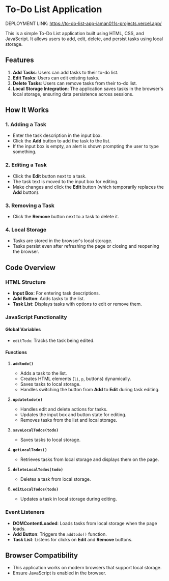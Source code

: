 # To-Do List Application
   DEPLOYMENT LINK: https://to-do-list-app-iaman011s-projects.vercel.app/

This is a simple To-Do List application built using HTML, CSS, and JavaScript. It allows users to add, edit, delete, and persist tasks using local storage.

## Features

1. **Add Tasks**: Users can add tasks to their to-do list.
2. **Edit Tasks**: Users can edit existing tasks.
3. **Delete Tasks**: Users can remove tasks from their to-do list.
4. **Local Storage Integration**: The application saves tasks in the browser's local storage, ensuring data persistence across sessions.

## How It Works

### 1. Adding a Task
- Enter the task description in the input box.
- Click the **Add** button to add the task to the list.
- If the input box is empty, an alert is shown prompting the user to type something.

### 2. Editing a Task
- Click the **Edit** button next to a task.
- The task text is moved to the input box for editing.
- Make changes and click the **Edit** button (which temporarily replaces the **Add** button).

### 3. Removing a Task
- Click the **Remove** button next to a task to delete it.

### 4. Local Storage
- Tasks are stored in the browser's local storage.
- Tasks persist even after refreshing the page or closing and reopening the browser.

## Code Overview

### HTML Structure
- **Input Box**: For entering task descriptions.
- **Add Button**: Adds tasks to the list.
- **Task List**: Displays tasks with options to edit or remove them.

### JavaScript Functionality

#### Global Variables
- `editTodo`: Tracks the task being edited.

#### Functions

1. **`addtodo()`**
   - Adds a task to the list.
   - Creates HTML elements (`li`, `p`, buttons) dynamically.
   - Saves tasks to local storage.
   - Handles switching the button from **Add** to **Edit** during task editing.

2. **`updatetodo(e)`**
   - Handles edit and delete actions for tasks.
   - Updates the input box and button state for editing.
   - Removes tasks from the list and local storage.

3. **`saveLocalTodos(todo)`**
   - Saves tasks to local storage.

4. **`getLocalTodos()`**
   - Retrieves tasks from local storage and displays them on the page.

5. **`deleteLocalTodos(todo)`**
   - Deletes a task from local storage.

6. **`editLocalTodos(todo)`**
   - Updates a task in local storage during editing.

### Event Listeners
- **DOMContentLoaded**: Loads tasks from local storage when the page loads.
- **Add Button**: Triggers the `addtodo()` function.
- **Task List**: Listens for clicks on **Edit** and **Remove** buttons.

## Browser Compatibility
- This application works on modern browsers that support local storage.
- Ensure JavaScript is enabled in the browser.
